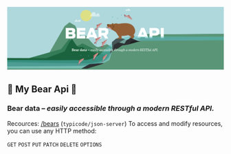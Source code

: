 !['Bear API'](https://github.com/janne-nylund/bear-api/blob/main/public/bear_api.png?raw=true)
## 🐻 My Bear Api 🐻
### __Bear data –__ *easily accessible through a modern RESTful API.* 

Recources: [/bears](https://bear-api.herokuapp.com/bears) (`typicode/json-server`)
To access and modify resources, you can use any HTTP method:

`GET` `POST` `PUT` `PATCH` `DELETE` `OPTIONS`
